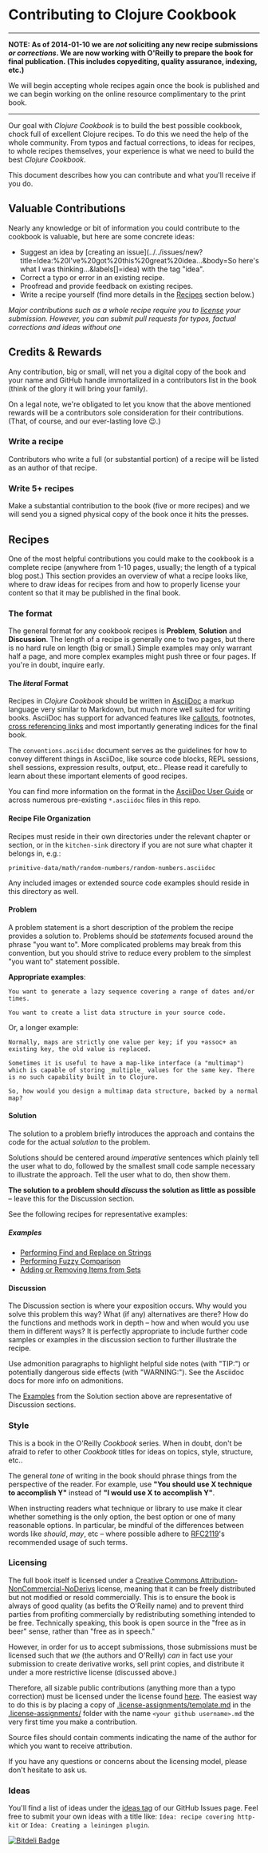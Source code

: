 # Contributing to Clojure Cookbook

---

**NOTE: As of 2014-01-10 we are *not* soliciting any new recipe submissions *or corrections*. We are now working with O'Reilly to prepare the book for final publication. (This includes copyediting, quality assurance, indexing, etc.)**

We will begin accepting whole recipes again once the book is published and we can begin working on the online resource complimentary to the print book.

---

Our goal with *Clojure Cookbook* is to build the best possible cookbook, chock full of excellent Clojure recipes. To do this we need the help of the whole community. From typos and factual corrections, to ideas for recipes, to whole recipes themselves, your experience is what we need to build the best *Clojure Cookbook*.

This document describes how you can contribute and what you'll receive if you do.

## Valuable Contributions

Nearly any knowledge or bit of information you could contribute to the cookbook is valuable, but here are some concrete ideas:

* Suggest an idea by [creating an issue](../../issues/new?title=Idea:%20I've%20got%20this%20great%20idea...&body=So here's what I was thinking...&labels[]=idea) with the tag "idea".
* Correct a typo or error in an existing recipe.
* Proofread and provide feedback on existing recipes.
* Write a recipe yourself (find more details in the [Recipes](#recipes) section below.)

*Major contributions such as a whole recipe require you to [license](#licensing) your submission. However, you can submit pull requests for typos, factual corrections and ideas without one*

## Credits & Rewards

Any contribution, big or small, will net you a digital copy of the book and your name and GitHub handle immortalized in a contributors list in the book (think of the glory it will bring your family).

On a legal note, we're obligated to let you know that the above mentioned rewards will be a contributors sole consideration for their contributions. (That, of course, and our ever-lasting love :wink:.)

### Write a recipe

Contributors who write a full (or substantial portion) of a recipe will be listed as an author of that recipe.

### Write 5+ recipes

Make a substantial contribution to the book (five or more recipes) and we will send you a signed physical copy of the book once it hits the presses.

## Recipes

One of the most helpful contributions you could make to the cookbook is a complete recipe (anywhere from 1-10 pages, usually; the length of a typical blog post.) This section provides an overview of what a recipe looks like, where to draw ideas for recipes from and how to properly license your content so that it may be published in the final book.

### The format

The general format for any cookbook recipes is **Problem**, **Solution** and **Discussion**. The length of a recipe is generally one to two pages, but there is no hard rule on length (big or small.) Simple examples may only warrant half a page, and more complex examples might push three or four pages. If you're in doubt, inquire early.

#### The *literal* Format

Recipes in *Clojure Cookbook* should be written in [AsciiDoc](http://www.methods.co.nz/asciidoc/) a markup language very similar to Markdown, but much more well suited for writing books. AsciiDoc has support for advanced features like [callouts](http://www.methods.co.nz/asciidoc/asciidoc.css-embedded.html#X105), footnotes, [cross referencing links](http://www.methods.co.nz/asciidoc/asciidoc.css-embedded.html#_internal_cross_references) and most importantly generating indices for the final book.

The `conventions.asciidoc` document serves as the guidelines for how
to convey different things in AsciiDoc, like source code blocks, REPL
sessions, shell sessions, expression results, output, etc.. Please
read it carefully to learn about these important elements of good
recipes.

You can find more information on the format in the [AsciiDoc User Guide](http://www.methods.co.nz/asciidoc/asciidoc.css-embedded.html) or across numerous pre-existing `*.asciidoc` files in this repo.

#### Recipe File Organization

Recipes must reside in their own directories under the relevant chapter or section, or in the `kitchen-sink` directory if you are not sure what chapter it belongs in, e.g.:

```
primitive-data/math/random-numbers/random-numbers.asciidoc
```

Any included images or extended source code examples should reside in this directory as well.

#### Problem

A problem statement is a short description of the problem the recipe provides a solution to. Problems should be _statements_ focused around the phrase "you want to". More complicated problems may break from this convention, but you should strive to reduce every problem to the simplest "you want to" statement possible.

**Appropriate examples**:

```
You want to generate a lazy sequence covering a range of dates and/or times.
```

```
You want to create a list data structure in your source code.
```

Or, a longer example:

```
Normally, maps are strictly one value per key; if you +assoc+ an
existing key, the old value is replaced.

Sometimes it is useful to have a map-like interface (a "multimap")
which is capable of storing _multiple_ values for the same key. There
is no such capability built in to Clojure.

So, how would you design a multimap data structure, backed by a normal
map?
```

#### Solution

The solution to a problem briefly introduces the approach and contains the code for the actual *solution* to the problem.

Solutions should be centered around _imperative_ sentences which plainly tell the user what to do, followed by the smallest small code sample necessary to illustrate the approach. Tell the user what to do, then show them.

**The solution to a problem should *discuss* the solution as little as possible** – leave this for the Discussion section.

See the following recipes for representative examples:

##### Examples

* [Performing Find and Replace on Strings](primitive-data/strings/find-and-replace/find-and-replace.asciidoc)
* [Performing Fuzzy Comparison](primitive-data/math/fuzzy-comparison/fuzzy-comparison.asciidoc)
* [Adding or Removing Items from Sets](composite-data/sets/adding-and-removing/adding-and-removing.asciidoc)

#### Discussion

The Discussion section is where your exposition occurs. Why would you solve this problem this way? What (if any) alternatives are there? How do the functions and methods work in depth – how and when would you use them in different ways? It is perfectly appropriate to include further code samples or examples in the discussion section to further illustrate the recipe.

Use admonition paragraphs to highlight helpful side notes (with "TIP:") or potentially dangerous side effects (with "WARNING:"). See the Asciidoc docs for more info on admonitions.

The [Examples](#examples) from the Solution section above are representative of Discussion sections.

### Style

This is a book in the O'Reilly _Cookbook_ series. When in doubt, don't be afraid to refer to other _Cookbook_ titles for ideas on topics, style, structure, etc..

The general *tone* of writing in the book should phrase things from the perspective of the reader. For example, use **"You should use X technique to accomplish Y"** instead of **"I would use X to accomplish Y"**.

When instructing readers what technique or library to use make it clear whether something is the only option, the best option or one of many reasonable options. In particular, be mindful of the differences between words like *should*, *may*, etc – where possible adhere to [RFC2119](http://www.ietf.org/rfc/rfc2119.txt)'s recommended usage of such terms.

### Licensing

The full book itself is licensed under a [Creative Commons Attribution-NonCommercial-NoDerivs](http://creativecommons.org/licenses/by-nc-nd/3.0/) license, meaning that it can be freely distributed but not modified or resold commercially. This is to ensure the book is always of good quality (as befits the O'Reilly name) and to prevent third parties from profiting commercially by redistributing something intended to be free. Technically speaking, this book is open source in the "free as in beer" sense, rather than "free as in speech."

However, in order for us to accept submissions, those submissions must be licensed such that *we* (the authors and O'Reilly) *can* in fact use your submission to create derivative works, sell print copies, and distribute it under a more restrictive license (discussed above.)

Therefore, all sizable public contributions (anything more than a typo correction) must be licensed under the license found [here](.license-assignments/template.md). The easiest way to do this is by placing a copy of [.license-assignments/template.md](.license-assignments/template.md) in the [.license-assignments/](.license-assignments) folder with the name `<your github username>.md` the very first time you make a contribution.

Source files should contain comments indicating the name of the author for which you want to receive attribution.

If you have any questions or concerns about the licensing model, please don't hesitate to ask us.

### Ideas

You'll find a list of ideas under the [ideas tag](../../issues?labels=idea&milestone=&page=1&state=open) of our GitHub Issues page. Feel free to submit your own ideas with a title like: `Idea: recipe covering http-kit` or `Idea: Creating a leiningen plugin`.

[![Bitdeli Badge](https://d2weczhvl823v0.cloudfront.net/clojure-cookbook/clojure-cookbook/trend.png)](https://bitdeli.com/free "Bitdeli Badge")
